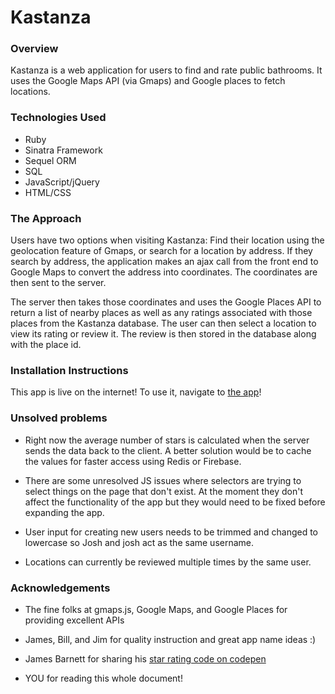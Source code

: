 # Kastanza

### Overview

Kastanza is a web application for users to find and rate public bathrooms.  It uses the Google Maps API (via Gmaps) and Google places to fetch locations.

### Technologies Used

+ Ruby
+ Sinatra Framework
+ Sequel ORM
+ SQL
+ JavaScript/jQuery
+ HTML/CSS

### The Approach

Users have two options when visiting Kastanza:  Find their location using the geolocation feature of Gmaps, or search for a location by address.  If they search by address, the application makes an ajax call from the front end to Google Maps to convert the address into coordinates.  The coordinates are then sent to the server.

The server then takes those coordinates and uses the Google Places API to return a list of nearby places as well as any ratings associated with those places from the Kastanza database.  The user can then select a location to view its rating or review it.  The review is then stored in the database along with the place id.

### Installation Instructions

This app is live on the internet!  To use it, navigate to [the app](https://kastanza.herokuapps.com/)!

### Unsolved problems

+ Right now the average number of stars is calculated when the server sends the data back to the client.  A better solution would be to cache the values for faster access using Redis or Firebase.

+ There are some unresolved JS issues where selectors are trying to select things on the page that don't exist.  At the moment they don't affect the functionality of the app but they would need to be fixed before expanding the app.

+ User input for creating new users needs to be trimmed and changed to lowercase so Josh and josh act as the same username.

+ Locations can currently be reviewed multiple times by the same user.

### Acknowledgements

+ The fine folks at gmaps.js, Google Maps, and Google Places for providing excellent APIs

+ James, Bill, and Jim for quality instruction and great app name ideas :)

+ James Barnett for sharing his [star rating code on codepen](http://codepen.io/jamesbarnett/pen/vlpkh)

+ YOU for reading this whole document!
